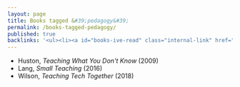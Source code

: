 ```yaml
---
layout: page
title: Books tagged &#39;pedagogy&#39;
permalink: /books-tagged-pedagogy/
published: true
backlinks: '<ul><li><a id="books-ive-read" class="internal-link" href="/books-ive-read/">Books I&#39;ve read</a></li></ul>'
---
```


* Huston, _Teaching What You Don't Know_ (2009) 
* Lang, _Small Teaching_ (2016) 
* Wilson, _Teaching Tech Together_ (2018) 
